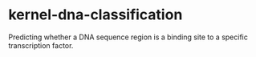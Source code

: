 # kernel-dna-classification
Predicting whether a DNA sequence region is a binding site to a specific transcription factor.
